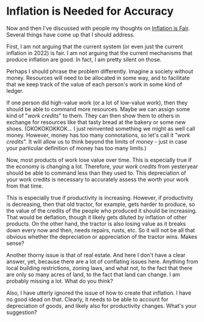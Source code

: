 # Inflation is Needed for Accuracy

Now and then I've discussed with people my thoughts on [Inflation is
Fair](blog-20220409-inflation-is-fair.html). Several things have come up that I
should address.

First, I am not arguing that the current system (or even just the current
inflation in 2022) is fair. I am not arguing that the current mechanisms that
produce inflation are good. In fact, I am pretty silent on those.

Perhaps I should phrase the problem differently. Imagine a society without
money. Resources will need to be allocated in some way, and to facilitate that
we keep track of the value of each person's work in some kind of ledger.

If one person did high-value work (or a lot of low-value work), then they
should be able to command more resources. Maybe we can assign some kind of
"*work credits*" to them. They can then show them to others in exchange for
resources like that tasty bread at the bakery or some new shoes.
(OKOKOKOKKOK... I just reinvented something we might as well call money.
However, money has too many connotations, so let's call it "*work credits*". It
will allow us to think beyond the limits of *money* - just in case your
particular definition of money has too many limits.)

Now, most products of work lose value over time. This is especially true if the
economy is changing a lot. Therefore, your *work credits* from yesteryear
should be able to command less than they used to. This depreciation of your
work credits is necessary to accurately assess the worth your work from that
time.

This is especially true if productivity is increasing. However, if productivity
is decreasing, then that old tractor, for example, gets harder to produce, so
the value of the credits of the people who produced it should be increasing.
That would be deflation, though it likely gets diluted by inflation of other
products. On the other hand, the tractor is also losing value as it breaks down
every now and then, needs repairs, rusts, etc. So it will not be all that
obvious whether the depreciation or appreciation of the tractor wins. Makes
sense?

Another thorny issue is that of real estate. And here I don't have a clear
answer, yet, because there are a lot of conflating issues here. Anything from
local building restrictions, zoning laws, and what not, to the fact that there
are only so many acres of land, to the fact that land can change. I am probably
missing a lot. What do you think?

Also, I have utterly ignored the issue of how to create that inflation. I have
no good idead on that. Clearly, it needs to be able to account for depreciation
of goods, and likely also for productivity changes. What's your suggestion?
